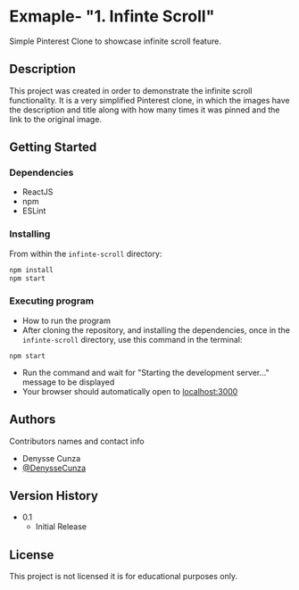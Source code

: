 # Exmaple- "1. Infinte Scroll" 

Simple Pinterest Clone to showcase infinite scroll feature.

## Description

This project was created in order to demonstrate the infinite scroll functionality. It is a very simplified Pinterest clone, in which the images have the description and title along with how many times it was pinned and the link to the original image. 

## Getting Started

### Dependencies

* ReactJS
* npm
* ESLint

### Installing

From within the `infinte-scroll` directory:

```sh
npm install
npm start
```

### Executing program

* How to run the program
* After cloning the repository, and installing the dependencies, once in the `infinte-scroll` directory, use this command in the terminal:
```
npm start
```
* Run the command and wait for "Starting the development server..." message to be displayed 
* Your browser should automatically open to [localhost:3000](http://localhost:3000)


## Authors

Contributors names and contact info

* Denysse Cunza 
* [@DenysseCunza](https://twitter.com/DenysseCunza)

## Version History

* 0.1
    * Initial Release

## License

This project is not licensed it is for educational purposes only. 
